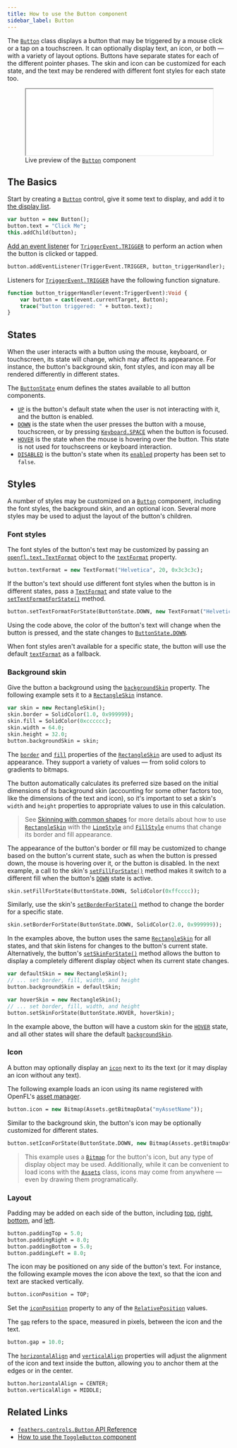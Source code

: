 ```yaml
---
title: How to use the Button component
sidebar_label: Button
---
```


The [`Button`](https://api.feathersui.com/current/feathers/controls/Button.html) class displays a button that may be triggered by a mouse click or a tap on a touchscreen. It can optionally display text, an icon, or both — with a variety of layout options. Buttons have separate states for each of the different pointer phases. The skin and icon can be customized for each state, and the text may be rendered with different font styles for each state too.

<figure>
<iframe src="/learn/haxe-openfl/samples/button.html" width="100%" height="150"></iframe>
<figcaption>Live preview of the <a href="https://api.feathersui.com/current/feathers/controls/Button.html"><code>Button</code></a> component</figcaption>
</figure>

## The Basics

Start by creating a [`Button`](https://api.feathersui.com/current/feathers/controls/Button.html) control, give it some text to display, and add it to [the display list](https://books.openfl.org/openfl-developers-guide/display-programming/basics-of-display-programming.html).

```hx
var button = new Button();
button.text = "Click Me";
this.addChild(button);
```

[Add an event listener](https://books.openfl.org/openfl-developers-guide/handling-events/basics-of-handling-events.html) for [`TriggerEvent.TRIGGER`](https://api.feathersui.com/current/feathers/events/TriggerEvent.html#TRIGGER) to perform an action when the button is clicked or tapped.

```hx
button.addEventListener(TriggerEvent.TRIGGER, button_triggerHandler);
```

Listeners for [`TriggerEvent.TRIGGER`](https://api.feathersui.com/current/feathers/events/TriggerEvent.html#TRIGGER) have the following function signature.

```hx
function button_triggerHandler(event:TriggerEvent):Void {
    var button = cast(event.currentTarget, Button);
    trace("button triggered: " + button.text);
}
```

## States

When the user interacts with a button using the mouse, keyboard, or touchscreen, its state will change, which may affect its appearance. For instance, the button's background skin, font styles, and icon may all be rendered differently in different states.

The [`ButtonState`](https://api.feathersui.com/current/feathers/controls/ButtonState.html) enum defines the states available to all button components.

- [`UP`](https://api.feathersui.com/current/feathers/controls/ButtonState.html#UP) is the button's default state when the user is not interacting with it, and the button is enabled.
- [`DOWN`](https://api.feathersui.com/current/feathers/controls/ButtonState.html#DOWN) is the state when the user presses the button with a mouse, touchscreen, or by pressing [`Keyboard.SPACE`](https://api.openfl.org/openfl/ui/Keyboard.html#SPACE) when the button is focused.
- [`HOVER`](https://api.feathersui.com/current/feathers/controls/ButtonState.html#HOVER) is the state when the mouse is hovering over the button. This state is not used for touchscreens or keyboard interaction.
- [`DISABLED`](https://api.feathersui.com/current/feathers/controls/ButtonState.html#DISABLED) is the button's state when its [`enabled`](https://api.feathersui.com/current/feathers/core/IUIControl.html#enabled) property has been set to `false`.

## Styles

A number of styles may be customized on a [`Button`](https://api.feathersui.com/current/feathers/controls/Button.html) component, including the font styles, the background skin, and an optional icon. Several more styles may be used to adjust the layout of the button's children.

### Font styles

The font styles of the button's text may be customized by passing an [`openfl.text.TextFormat`](https://api.openfl.org/openfl/text/TextFormat.html) object to the [`textFormat`](https://api.feathersui.com/current/feathers/controls/Button.html#textFormat) property.

```hx
button.textFormat = new TextFormat("Helvetica", 20, 0x3c3c3c);
```

If the button's text should use different font styles when the button is in different states, pass a [`TextFormat`](https://api.openfl.org/openfl/text/TextFormat.html) and state value to the [`setTextFormatForState()`](https://api.feathersui.com/current/feathers/controls/Button.html#setTextFormatForState) method.

```hx
button.setTextFormatForState(ButtonState.DOWN, new TextFormat("Helvetica", 20, 0xcc0000));
```

Using the code above, the color of the button's text will change when the button is pressed, and the state changes to [`ButtonState.DOWN`](https://api.feathersui.com/current/feathers/controls/ButtonState.html#DOWN).

When font styles aren't available for a specific state, the button will use the default [`textFormat`](https://api.feathersui.com/current/feathers/controls/Button.html#textFormat) as a fallback.

### Background skin

Give the button a background using the [`backgroundSkin`](https://api.feathersui.com/current/feathers/controls/BasicButton.html#backgroundSkin) property. The following example sets it to a [`RectangleSkin`](https://api.feathersui.com/current/feathers/skins/RectangleSkin.html) instance.

```hx
var skin = new RectangleSkin();
skin.border = SolidColor(1.0, 0x999999);
skin.fill = SolidColor(0xcccccc);
skin.width = 64.0;
skin.height = 32.0;
button.backgroundSkin = skin;
```

The [`border`](https://api.feathersui.com/current/feathers/skins/BaseGraphicsPathSkin.html#border) and [`fill`](https://api.feathersui.com/current/feathers/skins/BaseGraphicsPathSkin.html#fill) properties of the [`RectangleSkin`](https://api.feathersui.com/current/feathers/skins/RectangleSkin.html) are used to adjust its appearance. They support a variety of values — from solid colors to gradients to bitmaps.

The button automatically calculates its preferred size based on the initial dimensions of its background skin (accounting for some other factors too, like the dimensions of the text and icon), so it's important to set a skin's `width` and `height` properties to appropriate values to use in this calculation.

> See [Skinning with common shapes](./shape-skins.md) for more details about how to use [`RectangleSkin`](https://api.feathersui.com/current/feathers/skins/RectangleSkin.html) with the [`LineStyle`](https://api.feathersui.com/current/feathers/graphics/LineStyle.html) and [`FillStyle`](https://api.feathersui.com/current/feathers/graphics/FillStyle.html) enums that change its border and fill appearance.

The appearance of the button's border or fill may be customized to change based on the button's current state, such as when the button is pressed down, the mouse is hovering over it, or the button is disabled. In the next example, a call to the skin's [`setFillForState()`](https://api.feathersui.com/current/feathers/skins/RectangleSkin.html#setFillForState) method makes it switch to a different fill when the button's [`DOWN`](https://api.feathersui.com/current/feathers/controls/ButtonState.html#DOWN) state is active.

```hx
skin.setFillForState(ButtonState.DOWN, SolidColor(0xffcccc));
```

Similarly, use the skin's [`setBorderForState()`](https://api.feathersui.com/current/feathers/skins/RectangleSkin.html#setBorderForState) method to change the border for a specific state.

```hx
skin.setBorderForState(ButtonState.DOWN, SolidColor(2.0, 0x999999));
```

In the examples above, the button uses the same [`RectangleSkin`](https://api.feathersui.com/current/feathers/skins/RectangleSkin.html) for all states, and that skin listens for changes to the button's current state. Alternatively, the button's [`setSkinForState()`](https://api.feathersui.com/current/feathers/controls/BasicButton.html#setSkinForState) method allows the button to display a completely different display object when its current state changes.

```hx
var defaultSkin = new RectangleSkin();
// ... set border, fill, width, and height
button.backgroundSkin = defaultSkin;

var hoverSkin = new RectangleSkin();
// ... set border, fill, width, and height
button.setSkinForState(ButtonState.HOVER, hoverSkin);
```

In the example above, the button will have a custom skin for the [`HOVER`](https://api.feathersui.com/current/feathers/controls/ButtonState.html#HOVER) state, and all other states will share the default [`backgroundSkin`](https://api.feathersui.com/current/feathers/controls/BasicButton.html#backgroundSkin).

### Icon

A button may optionally display an [`icon`](https://api.feathersui.com/current/feathers/controls/Button.html#icon) next to its the text (or it may display an icon without any text).

The following example loads an icon using its name registered with OpenFL's [asset manager](https://api.openfl.org/openfl/utils/Assets.html).

```hx
button.icon = new Bitmap(Assets.getBitmapData("myAssetName"));
```

Similar to the background skin, the button's icon may be optionally customized for different states.

```hx
button.setIconForState(ButtonState.DOWN, new Bitmap(Assets.getBitmapData("anotherAssetName")));
```

> This example uses a [`Bitmap`](https://api.openfl.org/openfl/display/Bitmap.html) for the button's icon, but any type of display object may be used. Additionally, while it can be convenient to load icons with the [`Assets`](https://api.openfl.org/openfl/utils/Assets.html) class, icons may come from anywhere — even by drawing them programatically.

### Layout

Padding may be added on each side of the button, including [top](https://api.feathersui.com/current/feathers/controls/Button.html#paddingTop), [right](https://api.feathersui.com/current/feathers/controls/Button.html#paddingRight), [bottom](https://api.feathersui.com/current/feathers/controls/Button.html#paddingBottom), and [left](https://api.feathersui.com/current/feathers/controls/Button.html#paddingLeft).

```hx
button.paddingTop = 5.0;
button.paddingRight = 8.0;
button.paddingBottom = 5.0;
button.paddingLeft = 8.0;
```

The icon may be positioned on any side of the button's text. For instance, the following example moves the icon above the text, so that the icon and text are stacked vertically.

```hx
button.iconPosition = TOP;
```

Set the [`iconPosition`](https://api.feathersui.com/current/feathers/controls/Button.html#iconPosition) property to any of the [`RelativePosition`](https://api.feathersui.com/current/feathers/layout/RelativePosition.html) values.

The [`gap`](https://api.feathersui.com/current/feathers/controls/Button.html#gap) refers to the space, measured in pixels, between the icon and the text.

```hx
button.gap = 10.0;
```

The [`horizontalAlign`](https://api.feathersui.com/current/feathers/controls/Button.html#horizontalAlign) and [`verticalAlign`](https://api.feathersui.com/current/feathers/controls/Button.html#verticalAlign) properties will adjust the alignment of the icon and text inside the button, allowing you to anchor them at the edges or in the center.

```hx
button.horizontalAlign = CENTER;
button.verticalAlign = MIDDLE;
```

## Related Links

- [`feathers.controls.Button` API Reference](https://api.feathersui.com/current/feathers/controls/Button.html)
- [How to use the `ToggleButton` component](./toggle-button.md)
